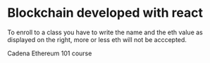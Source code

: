 # Blockchain developed with react

To enroll to a class you have to write the name and the eth value as displayed on the right, more or less eth will not be acccepted.

Cadena Ethereum 101 course
